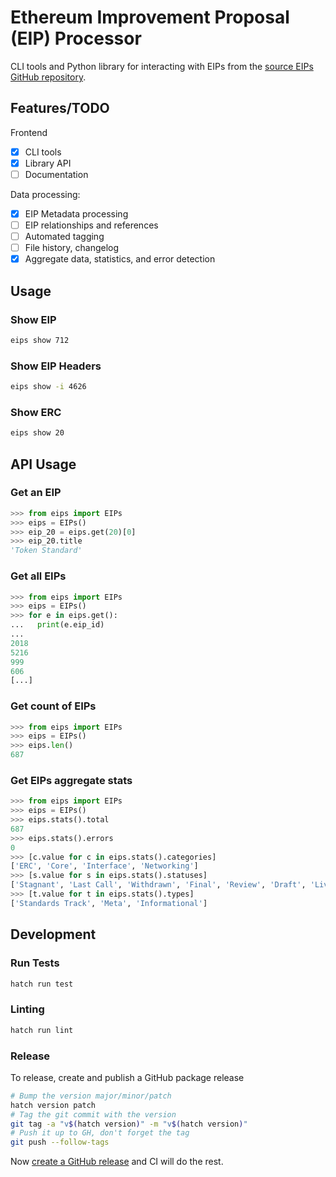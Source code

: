 # Ethereum Improvement Proposal (EIP) Processor

CLI tools and Python library for interacting with EIPs from the [source EIPs GitHub repository](https://github.com/ethereum/EIPs).

## Features/TODO

Frontend

- [X] CLI tools
- [X] Library API
- [ ] Documentation

Data processing:

- [X] EIP Metadata processing
- [ ] EIP relationships and references
- [ ] Automated tagging
- [ ] File history, changelog
- [X] Aggregate data, statistics, and error detection

## Usage

### Show EIP

```bash
eips show 712
```

### Show EIP Headers

```bash
eips show -i 4626
```

### Show ERC

```bash
eips show 20
```

## API Usage

### Get an EIP

```python
>>> from eips import EIPs
>>> eips = EIPs()
>>> eip_20 = eips.get(20)[0]
>>> eip_20.title
'Token Standard'
```

### Get all EIPs

```python
>>> from eips import EIPs
>>> eips = EIPs()
>>> for e in eips.get():
...   print(e.eip_id)
... 
2018
5216
999
606
[...]
```

### Get count of EIPs

```python
>>> from eips import EIPs
>>> eips = EIPs()
>>> eips.len()
687
```

### Get EIPs aggregate stats

```python
>>> from eips import EIPs
>>> eips = EIPs()
>>> eips.stats().total
687
>>> eips.stats().errors
0
>>> [c.value for c in eips.stats().categories]
['ERC', 'Core', 'Interface', 'Networking']
>>> [s.value for s in eips.stats().statuses]
['Stagnant', 'Last Call', 'Withdrawn', 'Final', 'Review', 'Draft', 'Living']
>>> [t.value for t in eips.stats().types]
['Standards Track', 'Meta', 'Informational']
```

## Development

### Run Tests

```bash
hatch run test
```

### Linting

```bash
hatch run lint
```

### Release

To release, create and publish a GitHub package release 

```bash
# Bump the version major/minor/patch
hatch version patch
# Tag the git commit with the version
git tag -a "v$(hatch version)" -m "v$(hatch version)"
# Push it up to GH, don't forget the tag
git push --follow-tags
```

Now [create a GitHub release](https://github.com/mikeshultz/python-eips/releases/new) and CI will do the rest.
